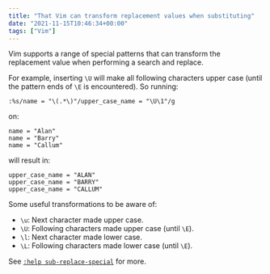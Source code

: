 ```yaml
---
title: "That Vim can transform replacement values when substituting"
date: "2021-11-15T10:46:34+00:00"
tags: ["Vim"]
---
```


Vim supports a range of special patterns that can transform the replacement
value when performing a search and replace.

For example, inserting `\U` will make all following characters upper case (until
the pattern ends of `\E` is encountered). So running:

```vim
:%s/name = "\(.*\)"/upper_case_name = "\U\1"/g
```

on:

```
name = "Alan"
name = "Barry"
name = "Callum"
```

will result in:

```
upper_case_name = "ALAN"
upper_case_name = "BARRY"
upper_case_name = "CALLUM"
```

Some useful transformations to be aware of:

- `\u`: Next character made upper case.
- `\U`: Following characters made upper case (until `\E`).
- `\l`: Next character made lower case.
- `\L`: Following characters made lower case (until `\E`).

See
[`:help sub-replace-special`](http://vimdoc.sourceforge.net/htmldoc/change.html#sub-replace-special)
for more.
